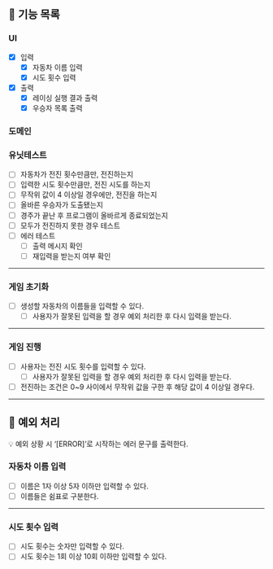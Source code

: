 ## 🚀 기능 목록

### UI

- [x] 입력
  - [x] 자동차 이름 입력
  - [x] 시도 횟수 입력
- [x] 출력
  - [x] 레이싱 실행 결과 출력
  - [x] 우승자 목록 출력

### 도메인

### 유닛테스트

- [ ] 자동차가 전진 횟수만큼만, 전진하는지
- [ ] 입력한 시도 횟수만큼만, 전진 시도를 하는지
- [ ] 무작위 값이 4 이상일 경우에만, 전진을 하는지
- [ ] 올바른 우승자가 도출됐는지
- [ ] 경주가 끝난 후 프로그램이 올바르게 종료되었는지
- [ ] 모두가 전진하지 못한 경우 테스트
- [ ] 에러 테스트
  - [ ] 출력 메시지 확인
  - [ ] 재입력을 받는지 여부 확인

---

### 게임 초기화

- [ ] 생성할 자동차의 이름들을 입력할 수 있다.
  - [ ] 사용자가 잘못된 입력을 할 경우 예외 처리한 후 다시 입력을 받는다.

---

### 게임 진행

- [ ] 사용자는 전진 시도 횟수를 입력할 수 있다.
  - [ ] 사용자가 잘못된 입력을 할 경우 예외 처리한 후 다시 입력을 받는다.
- [ ] 전진하는 조건은 0~9 사이에서 무작위 값을 구한 후 해당 값이 4 이상일 경우다.

---

## 🧨 예외 처리

<aside>
💡 예외 상황 시 ‘[ERROR]’로 시작하는 에러 문구를 출력한다.

</aside>

### 자동차 이름 입력

- [ ] 이름은 1자 이상 5자 이하만 입력할 수 있다.
- [ ] 이름들은 쉼표로 구분한다.

---

### 시도 횟수 입력

- [ ] 시도 횟수는 숫자만 입력할 수 있다.
- [ ] 시도 횟수는 1회 이상 10회 이하만 입력할 수 있다.
